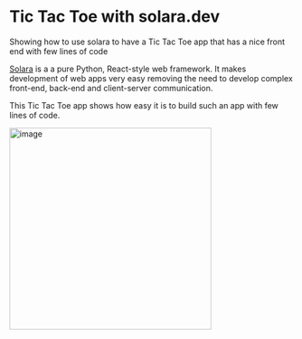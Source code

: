 # Tic Tac Toe with solara.dev
Showing how to use solara to have a Tic Tac Toe app that has a nice front end with few lines of code

[Solara](https://solara.dev/) is a a pure Python, React-style web framework. It makes development of web apps very easy removing the need to develop complex front-end, back-end and client-server communication. 

This Tic Tac Toe app shows how easy it is to build such an app with few lines of code. 

<img width="357" alt="image" src="https://github.com/arlind29/tic_tac_toe/assets/2269948/4fb6b57f-df35-40db-8a15-aed37ea136e9">
